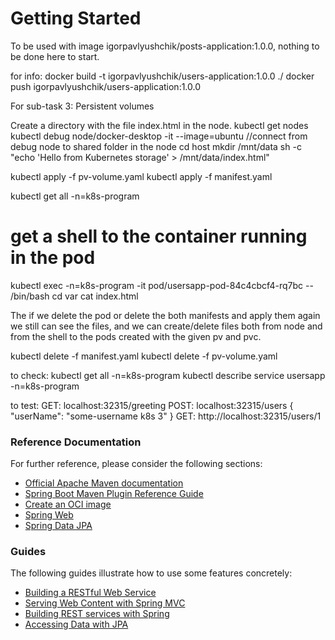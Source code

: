 # Getting Started
To be used with image igorpavlyushchik/posts-application:1.0.0, nothing to be done here to start.

for info:
docker build -t igorpavlyushchik/users-application:1.0.0 ./
docker push igorpavlyushchik/users-application:1.0.0

For sub-task 3: Persistent volumes

Create a directory with the file index.html in the node.
kubectl get nodes
kubectl debug node/docker-desktop -it --image=ubuntu //connect from debug node to shared folder in the node
cd host
mkdir /mnt/data
sh -c "echo 'Hello from Kubernetes storage' > /mnt/data/index.html"

kubectl apply -f pv-volume.yaml
kubectl apply -f manifest.yaml

kubectl get all -n=k8s-program
# get a shell to the container running in the pod
kubectl exec -n=k8s-program -it pod/usersapp-pod-84c4cbcf4-rq7bc -- /bin/bash
cd var
cat index.html

The if we delete the pod or delete the both manifests and apply them again we still can see the files,
and we can create/delete files both from node and from the shell to the pods created with the given pv and pvc.



kubectl delete -f manifest.yaml
kubectl delete -f pv-volume.yaml

to check:
kubectl get all -n=k8s-program
kubectl describe service usersapp -n=k8s-program

to test:
GET: localhost:32315/greeting
POST: localhost:32315/users
{
"userName": "some-username k8s 3"
}
GET: http://localhost:32315/users/1
### Reference Documentation
For further reference, please consider the following sections:

* [Official Apache Maven documentation](https://maven.apache.org/guides/index.html)
* [Spring Boot Maven Plugin Reference Guide](https://docs.spring.io/spring-boot/docs/3.0.6/maven-plugin/reference/html/)
* [Create an OCI image](https://docs.spring.io/spring-boot/docs/3.0.6/maven-plugin/reference/html/#build-image)
* [Spring Web](https://docs.spring.io/spring-boot/docs/3.0.6/reference/htmlsingle/#web)
* [Spring Data JPA](https://docs.spring.io/spring-boot/docs/3.0.6/reference/htmlsingle/#data.sql.jpa-and-spring-data)

### Guides
The following guides illustrate how to use some features concretely:

* [Building a RESTful Web Service](https://spring.io/guides/gs/rest-service/)
* [Serving Web Content with Spring MVC](https://spring.io/guides/gs/serving-web-content/)
* [Building REST services with Spring](https://spring.io/guides/tutorials/rest/)
* [Accessing Data with JPA](https://spring.io/guides/gs/accessing-data-jpa/)

